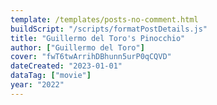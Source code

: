 ```yaml
---
template: /templates/posts-no-comment.html
buildScript: "/scripts/formatPostDetails.js"
title: "Guillermo del Toro's Pinocchio"
author: ["Guillermo del Toro"]
cover: "fwT6twArrihDBhunn5urP0qCQVD"
dateCreated: "2023-01-01"
dataTag: ["movie"]
year: "2022"
---
```


